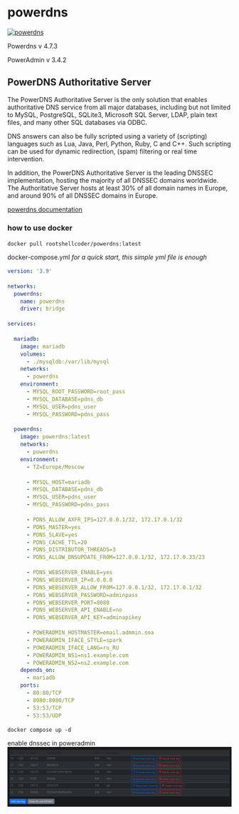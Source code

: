 # powerdns

[![powerdns](https://github.com/RootShell-coder/powerdns/actions/workflows/docker.yml/badge.svg?branch=master)](https://github.com/RootShell-coder/powerdns/actions/workflows/docker.yml)

Powerdns v 4.7.3

PowerAdmin v 3.4.2


## PowerDNS Authoritative Server

The PowerDNS Authoritative Server is the only solution that enables authoritative DNS service from all major databases, including but not limited to MySQL, PostgreSQL, SQLite3, Microsoft SQL Server, LDAP, plain text files, and many other SQL databases via ODBC.

DNS answers can also be fully scripted using a variety of (scripting) languages such as Lua, Java, Perl, Python, Ruby, C and C++. Such scripting can be used for dynamic redirection, (spam) filtering or real time intervention.

In addition, the PowerDNS Authoritative Server is the leading DNSSEC implementation, hosting the majority of all DNSSEC domains worldwide. The Authoritative Server hosts at least 30% of all domain names in Europe, and around 90% of all DNSSEC domains in Europe.

[powerdns documentation](https://www.powerdns.com/documentation.html)




### how to use docker

`docker pull rootshellcoder/powerdns:latest`

docker-compose.yml _for a quick start, this simple yml file is enough_

```yaml
version: '3.9'

networks:
  powerdns:
    name: powerdns
    driver: bridge

services:

  mariadb:
    image: mariadb
    volumes:
      - ./mysqldb:/var/lib/mysql
    networks:
      - powerdns
    environment:
      - MYSQL_ROOT_PASSWORD=root_pass
      - MYSQL_DATABASE=pdns_db
      - MYSQL_USER=pdns_user
      - MYSQL_PASSWORD=pdns_pass

  powerdns:
    image: powerdns:latest
    networks:
      - powerdns
    environment:
      - TZ=Europe/Moscow

      - MYSQL_HOST=mariadb
      - MYSQL_DATABASE=pdns_db
      - MYSQL_USER=pdns_user
      - MYSQL_PASSWORD=pdns_pass

      - PDNS_ALLOW_AXFR_IPS=127.0.0.1/32, 172.17.0.1/32
      - PDNS_MASTER=yes
      - PDNS_SLAVE=yes
      - PDNS_CACHE_TTL=20
      - PDNS_DISTRIBUTOR_THREADS=3
      - PDNS_ALLOW_DNSUPDATE_FROM=127.0.0.1/32, 172.17.0.33/23

      - PDNS_WEBSERVER_ENABLE=yes
      - PDNS_WEBSERVER_IP=0.0.0.0
      - PDNS_WEBSERVER_ALLOW_FROM=127.0.0.1/32, 172.17.0.1/32
      - PDNS_WEBSERVER_PASSWORD=adminpass
      - PDNS_WEBSERVER_PORT=8080
      - PDNS_WEBSERVER_API_ENABLE=no
      - PDNS_WEBSERVER_API_KEY=adminapikey

      - POWERADMIN_HOSTMASTER=email.admmin.soa
      - POWERADMIN_IFACE_STYLE=spark
      - POWERADMIN_IFACE_LANG=ru_RU
      - POWERADMIN_NS1=ns1.example.com
      - POWERADMIN_NS2=ns2.example.com
    depends_on:
      - mariadb
    ports:
      - 80:80/TCP
      - 8080:8080/TCP
      - 53:53/TCP
      - 53:53/UDP

```

`docker compose up -d`



enable dnssec in poweradmin
![DNSSEC](./nfo/dnssec.png)
